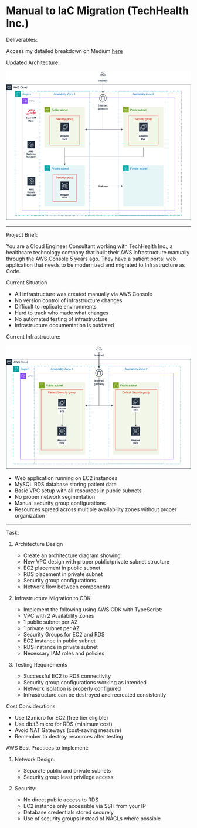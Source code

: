 # Manual to IaC Migration (TechHealth Inc.)

Deliverables:

Access my detailed breakdown on Medium [here]()

Updated Architecture:

![Updated_Architecture](images/Updated_Architecture.png)

------------------------------------------------------------------

Project Brief:

You are a Cloud Engineer Consultant working with TechHealth Inc., a healthcare technology company that built their AWS infrastructure manually through the AWS Console 5 years ago. They have a patient portal web application that needs to be modernized and migrated to Infrastructure as Code.

Current Situation

- All infrastructure was created manually via AWS Console
- No version control of infrastructure changes
- Difficult to replicate environments
- Hard to track who made what changes
- No automated testing of infrastructure
- Infrastructure documentation is outdated

Current Infrastructure:

![Initial_Architecture](images/Initial_Architecture.png)

- Web application running on EC2 instances
- MySQL RDS database storing patient data
- Basic VPC setup with all resources in public subnets
- No proper network segmentation
- Manual security group configurations
- Resources spread across multiple availability zones without proper organization

------------------------------------------------------------------

Task:

1. Architecture Design

    - Create an architecture diagram showing:
    - New VPC design with proper public/private subnet structure
    - EC2 placement in public subnet
    - RDS placement in private subnet
    - Security group configurations
    - Network flow between components

2. Infrastructure Migration to CDK

    - Implement the following using AWS CDK with TypeScript:
    - VPC with 2 Availability Zones
    - 1 public subnet per AZ
    - 1 private subnet per AZ
    - Security Groups for EC2 and RDS
    - EC2 instance in public subnet
    - RDS instance in private subnet
    - Necessary IAM roles and policies

3. Testing Requirements

    - Successful EC2 to RDS connectivity
    - Security group configurations working as intended
    - Network isolation is properly configured
    - Infrastructure can be destroyed and recreated consistently

Cost Considerations:

- Use t2.micro for EC2 (free tier eligible)
- Use db.t3.micro for RDS (minimum cost)
- Avoid NAT Gateways (cost-saving measure)
- Remember to destroy resources after testing

AWS Best Practices to Implement:

1. Network Design:

    - Separate public and private subnets
    - Security group least privilege access

2. Security:

    - No direct public access to RDS
    - EC2 instance only accessible via SSH from your IP
    - Database credentials stored securely
    - Use of security groups instead of NACLs where possible